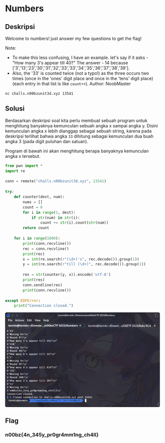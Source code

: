 # Numbers

## Deskripsi
Welcome to numbers! just answer my few questions to get the flag!

Note: 
- To make this less confusing, I have an example. let's say if it asks - "How many 3's appear till 40?" The answer - 14 because ['3','13','23','30','31','32','33','33','34','35','36','37','38','39'].
- Also, the '33' is counted twice (not a typo!) as the three occurs two times (once in the 'ones' digit place and once in the 'tens' digit place)(each entry in that list is like `count++`). Author: NoobMaster

`nc challs.n00bzunit3d.xyz 13541`

## Solusi
Berdasarkan deskripsi soal kita perlu membuat sebuah program untuk menghitung banyaknya kemunculan sebuah angka x sampai angka y. Disini kemunculan angka x lebih dianggap sebagai sebuah string, karena pada deskripsi terlihat bahwa angka `33` dihitung sebagai kemunculan dua buah angka 3 (pada digit puluhan dan satuan).

Program di bawah ini akan menghitung berapa banyaknya kemunculan angka x tersebut.

```python
from pwn import *
import re

conn = remote("challs.n00bzunit3d.xyz", 13541)

try:
    def counter(dest, num):
        nums = []
        count = 0
        for i in range(1, dest):
            if str(num) in str(i):
                count += str(i).count(str(num))
        return count

    for i in range(1000):
        print(conn.recvline())
        rec = conn.recvline()
        print(rec)
        x = int(re.search(r"(\d+)'s", rec.decode()).group(1))
        y = int(re.search(r"till (\d+)", rec.decode()).group(1))

        res = str(counter(y, x)).encode('utf-8')
        print(res)
        conn.sendline(res)
        print(conn.recvline())

except EOFError:
    print("Connection closed.")

```

![Flag](./flag.png)

## Flag
### n00bz{4n_345y_pr0gr4mm1ng_ch4ll}